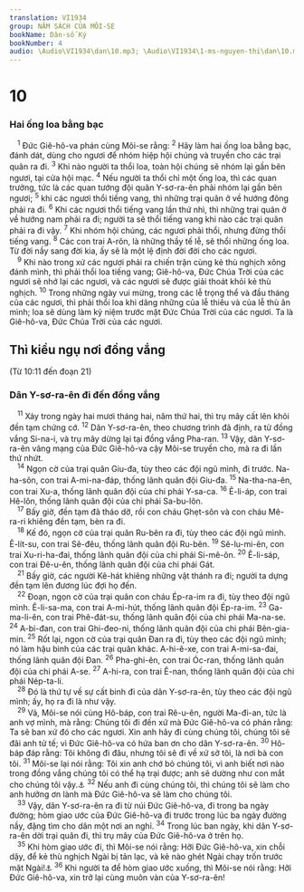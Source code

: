 ```yaml
---
translation: VI1934
group: NĂM SÁCH CỦA MÔI-SE
bookName: Dân-số Ký 
bookNumber: 4
audio: \Audio\VI1934\dan\10.mp3; \Audio\VI1934\1-ms-nguyen-thi\dan\10.mp3
---
```


<div class="title"><h1>10</h1><h3>Hai ống loa bằng bạc</h3></div>
<span class="verse dan_10_1"> <sup>1</sup> Đức Giê-hô-va phán cùng Môi-se rằng: </span>
<span class="verse dan_10_2"><sup>2</sup> Hãy làm hai ống loa bằng bạc, đánh dát, dùng cho ngươi để nhóm hiệp hội chúng và truyền cho các trại quân ra đi. </span>
<span class="verse dan_10_3"><sup>3</sup> Khi nào người ta thổi loa, toàn hội chúng sẽ nhóm lại gần bên ngươi, tại cửa hội mạc. </span>
<span class="verse dan_10_4"><sup>4</sup> Nếu người ta thổi chỉ một ống loa, thì các quan trưởng, tức là các quan tướng đội quân Y-sơ-ra-ên phải nhóm lại gần bên ngươi; </span>
<span class="verse dan_10_5"><sup>5</sup> khi các ngươi thổi tiếng vang, thì những trại quân ở về hướng đông phải ra đi. </span>
<span class="verse dan_10_6"><sup>6</sup> Khi các ngươi thổi tiếng vang lần thứ nhì, thì những trại quân ở về hướng nam phải ra đi; người ta sẽ thổi tiếng vang khi nào các trại quân phải ra đi vậy. </span>
<span class="verse dan_10_7"><sup>7</sup> Khi nhóm hội chúng, các ngươi phải thổi, nhưng đừng thổi tiếng vang. </span>
<span class="verse dan_10_8"><sup>8</sup> Các con trai A-rôn, là những thầy tế lễ, sẽ thổi những ống loa. Từ đời nầy sang đời kia, ấy sẽ là một lệ định đời đời cho các ngươi. <br/></span>
<span class="verse dan_10_9"> <sup>9</sup> Khi nào trong xứ các ngươi phải ra chiến trận cùng kẻ thù nghịch xông đánh mình, thì phải thổi loa tiếng vang; Giê-hô-va, Đức Chúa Trời của các ngươi sẽ nhớ lại các ngươi, và các ngươi sẽ được giải thoát khỏi kẻ thù nghịch. </span>
<span class="verse dan_10_10"><sup>10</sup> Trong những ngày vui mừng, trong các lễ trọng thể và đầu tháng của các ngươi, thì phải thổi loa khi dâng những của lễ thiêu và của lễ thù ân mình; loa sẽ dùng làm kỷ niệm trước mặt Đức Chúa Trời của các ngươi. Ta là Giê-hô-va, Đức Chúa Trời của các ngươi. <br/></span>
<div class="title"><h2>Thì kiều ngụ nơi đồng vắng</h2><p>(Từ 10:11 đến đoạn 21)</p><h3>Dân Y-sơ-ra-ên đi đến đồng vắng</h3></div>
<span class="verse dan_10_11"> <sup>11</sup> Xảy trong ngày hai mươi tháng hai, năm thứ hai, thì trụ mây cất lên khỏi đền tạm chứng cớ. </span>
<span class="verse dan_10_12"><sup>12</sup> Dân Y-sơ-ra-ên, theo chương trình đã định, ra từ đồng vắng Si-na-i, và trụ mây dừng lại tại đồng vắng Pha-ran. </span>
<span class="verse dan_10_13"><sup>13</sup> Vậy, dân Y-sơ-ra-ên vâng mạng của Đức Giê-hô-va cậy Môi-se truyền cho, mà ra đi lần thứ nhứt. <br/></span>
<span class="verse dan_10_14"> <sup>14</sup> Ngọn cờ của trại quân Giu-đa, tùy theo các đội ngũ mình, đi trước. Na-ha-sôn, con trai A-mi-na-đáp, thống lãnh quân đội Giu-đa. </span>
<span class="verse dan_10_15"><sup>15</sup> Na-tha-na-ên, con trai Xu-a, thống lãnh quân đội của chi phái Y-sa-ca. </span>
<span class="verse dan_10_16"><sup>16</sup> Ê-li-áp, con trai Hê-lôn, thống lãnh quân đội của chi phái Sa-bu-lôn. <br/></span>
<span class="verse dan_10_17"> <sup>17</sup> Bấy giờ, đền tạm đã tháo dỡ, rồi con cháu Ghẹt-sôn và con cháu Mê-ra-ri khiêng đền tạm, bèn ra đi. <br/></span>
<span class="verse dan_10_18"> <sup>18</sup> Kế đó, ngọn cờ của trại quân Ru-bên ra đi, tùy theo các đội ngũ mình. Ê-lít-su, con trai Sê-đêu, thống lãnh quân đội Ru-bên. </span>
<span class="verse dan_10_19"><sup>19</sup> Sê-lu-mi-ên, con trai Xu-ri-ha-đai, thống lãnh quân đội của chi phái Si-mê-ôn. </span>
<span class="verse dan_10_20"><sup>20</sup> Ê-li-sáp, con trai Đê-u-ên, thống lãnh quân đội của chi phái Gát. <br/></span>
<span class="verse dan_10_21"> <sup>21</sup> Bấy giờ, các người Kê-hát khiêng những vật thánh ra đi; người ta dựng đền tạm lên đương lúc đợi họ đến. <br/></span>
<span class="verse dan_10_22"> <sup>22</sup> Đoạn, ngọn cờ của trại quân con cháu Ép-ra-im ra đi, tùy theo đội ngũ mình. Ê-li-sa-ma, con trai A-mi-hút, thống lãnh quân đội Ép-ra-im. </span>
<span class="verse dan_10_23"><sup>23</sup> Ga-ma-li-ên, con trai Phê-đát-su, thống lãnh quân đội của chi phái Ma-na-se. </span>
<span class="verse dan_10_24"><sup>24</sup> A-bi-đan, con trai Ghi-đeo-ni, thống lãnh quân đội của chi phái Bên-gia-min. </span>
<span class="verse dan_10_25"><sup>25</sup> Rốt lại, ngọn cờ của trại quân Đan ra đi, tùy theo các đội ngũ mình; nó làm hậu binh của các trại quân khác. A-hi-ê-xe, con trai A-mi-sa-đai, thống lãnh quân đội Đan. </span>
<span class="verse dan_10_26"><sup>26</sup> Pha-ghi-ên, con trai Óc-ran, thống lãnh quân đội của chi phái A-se. </span>
<span class="verse dan_10_27"><sup>27</sup> A-hi-ra, con trai Ê-nan, thống lãnh quân đội của chi phái Nép-ta-li. <br/></span>
<span class="verse dan_10_28"> <sup>28</sup> Đó là thứ tự về sự cất binh đi của dân Y-sơ-ra-ên, tùy theo các đội ngũ mình; ấy, họ ra đi là như vậy. <br/></span>
<span class="verse dan_10_29"> <sup>29</sup> Vả, Môi-se nói cùng Hô-báp, con trai Rê-u-ên, người Ma-đi-an, tức là anh vợ mình, mà rằng: Chúng tôi đi đến xứ mà Đức Giê-hô-va có phán rằng: Ta sẽ ban xứ đó cho các ngươi. Xin anh hãy đi cùng chúng tôi, chúng tôi sẽ đãi anh tử tế; vì Đức Giê-hô-va có hứa ban ơn cho dân Y-sơ-ra-ên. </span>
<span class="verse dan_10_30"><sup>30</sup> Hô-báp đáp rằng: Tôi không đi đâu, nhưng tôi sẽ đi về xứ sở tôi, là nơi bà con tôi. </span>
<span class="verse dan_10_31"><sup>31</sup> Môi-se lại nói rằng: Tôi xin anh chớ bỏ chúng tôi, vì anh biết nơi nào trong đồng vắng chúng tôi có thể hạ trại được; anh sẽ dường như con mắt cho chúng tôi vậy.<a data-toggle="tooltip" data-placement="bottom" title="Nghĩa là làm người dẫn dắt đường đi">⚓</a></span>
<span class="verse dan_10_32"><sup>32</sup> Nếu anh đi cùng chúng tôi, thì chúng tôi sẽ làm cho anh hưởng ơn lành mà Đức Giê-hô-va sẽ làm cho chúng tôi. <br/></span>
<span class="verse dan_10_33"> <sup>33</sup> Vậy, dân Y-sơ-ra-ên ra đi từ núi Đức Giê-hô-va, đi trong ba ngày đường; hòm giao ước của Đức Giê-hô-va đi trước trong lúc ba ngày đường nầy, đặng tìm cho dân một nơi an nghỉ. </span>
<span class="verse dan_10_34"><sup>34</sup> Trong lúc ban ngày, khi dân Y-sơ-ra-ên dời trại quân đi, thì trụ mây của Đức Giê-hô-va ở trên họ. <br/></span>
<span class="verse dan_10_35"> <sup>35</sup> Khi hòm giao ước đi, thì Môi-se nói rằng: Hỡi Đức Giê-hô-va, xin chỗi dậy, để kẻ thù nghịch Ngài bị tản lạc, và kẻ nào ghét Ngài chạy trốn trước mặt Ngài!<a data-toggle="tooltip" data-placement="bottom" title="Thi 68:1">⚓</a></span>
<span class="verse dan_10_36"><sup>36</sup> Khi người ta để hòm giao ước xuống, thì Môi-se nói rằng: Hỡi Đức Giê-hô-va, xin trở lại cùng muôn vàn của Y-sơ-ra-ên! <br/></span>
